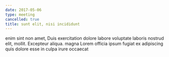 ```yaml
---
date: 2017-05-06
type: meeting
cancelled: true
title: sunt elit, nisi incididunt
---
```

enim sint non amet, Duis exercitation dolore labore voluptate laboris nostrud elit, mollit. Excepteur aliqua. magna Lorem officia ipsum fugiat ex adipiscing quis dolore esse in culpa irure occaecat